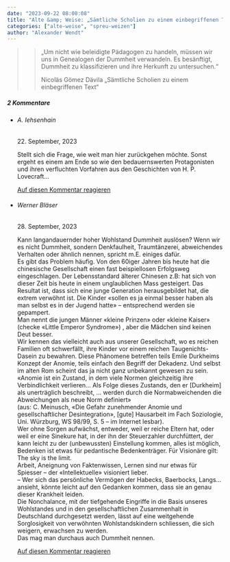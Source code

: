 ```yaml
---
date: "2023-09-22 08:00:08"
title: "Alte &amp; Weise: „Sämtliche Scholien zu einem einbegriffenen Text“"
categories: ["alte-weise", "spreu-weizen"]
author: "Alexander Wendt"
---
```


>> „Um nicht wie beleidigte Pädagogen zu handeln, müssen wir uns in
>> Genealogen der Dummheit verwandeln. Es besänftigt, Dummheit zu
>> klassifizieren und ihre Herkunft zu untersuchen.“
>> 
>> Nicoläs Gömez Dävila
>> „Sämtliche Scholien zu einem einbegriffenen Text“

<!--more-->
<h5 class="comments-h">
2 Kommentare </h5>
<ul class="commentlist">
<li class="comment even thread-even depth-1 clearfix" id="li-comment-120099">
<h6 class="author">A. Iehsenhain</h6> <span class="date">22. September, 2023</span>



Stellt sich die Frage, wie weit man hier zurückgehen möchte. Sonst ergeht es einem am Ende so wie den bedauernswerten Protagonisten und ihren verfluchten Vorfahren aus den Geschichten von H. P. Lovecraft&#8230;

<a rel="nofollow" class="comment-reply-link" href="#comment-120099" data-commentid="120099" data-postid="17793" data-belowelement="comment-120099" data-respondelement="respond" data-replyto="Antworte auf A. Iehsenhain" aria-label="Antworte auf A. Iehsenhain">Auf diesen Kommentar reagieren</a> 


</li>
<li class="comment odd alt thread-odd thread-alt depth-1 clearfix" id="li-comment-120104">
<h6 class="author">Werner Bläser</h6> <span class="date">28. September, 2023</span>



Kann langandauernder hoher Wohlstand Dummheit auslösen? Wenn wir es nicht Dummheit, sondern Denkfaulheit, Traumtänzerei, abweichendes Verhalten oder ähnlich nennen, spricht m.E. einiges dafür.<br>
Es gibt das Problem häufig. Von den 60iger Jahren bis heute hat die chinesische Gesellschaft einen fast beispiellosen Erfolgsweg eingeschlagen. Der Lebensstandard älterer Chinesen z.B: hat sich von dieser Zeit bis heute in einem unglaublichen Mass gesteigert. Das Resultat ist, dass sich eine junge Generation herausgebildet hat, die extrem verwöhnt ist. Die Kinder «sollen es ja einmal besser haben als man selbst es in der Jugend hatte» &#8211; entsprechend werden sie gepampert.<br>
Man nennt die jungen Männer «kleine Prinzen» oder «kleine Kaiser» (checke «Little Emperor Syndrome») , aber die Mädchen sind keinen Deut besser.<br>
Wir kennen das vielleicht auch aus unserer Gesellschaft, wo es reichen Familien oft schwerfällt, ihre Kinder vor einem reichen Taugenichts-Dasein zu bewahren. Diese Phänomene betreffen teils Emile Durkheims Konzept der Anomie, teils einfach den Begriff der Dekadenz. Und selbst im alten Rom scheint das ja nicht ganz unbekannt gewesen zu sein.<br>
«Anomie ist ein Zustand, in dem viele Normen gleichzeitig ihre Verbindlichkeit verlieren&#8230; Als Folge dieses Zustands, den er [Durkheim] als unerträglich beschreibt, &#8230; werden durch die Normabweichenden die Abweichungen als neue Norm definiert»<br>
(aus: C. Meinusch, «Die Gefahr zunehmender Anomie und gesellschaftlicher Desintegration», [gute] Hausarbeit im Fach Soziologie, Uni. Würzburg, WS 98/99, S. 5 &#8211; im Internet lesbar).<br>
Wer ohne Sorgen aufwächst, entweder, weil er reiche Eltern hat, oder weil er eine Sinekure hat, in der ihn der Steuerzahler durchfüttert, der kann leicht zu der (unbewussten) Einstellung kommen, alles ist möglich, Bedenken ist etwas für pedantische Bedenkenträger. Für Visionäre gilt: The sky is the limit.<br>
Arbeit, Aneignung von Faktenwissen, Lernen sind nur etwas für Spiesser &#8211; der «Intellektuelle» visioniert lieber.<br>
&#8211; Wer sich das persönliche Vermögen der Habecks, Baerbocks, Langs&#8230; ansieht, könnte leicht auf den Gedanken kommen, dass sie an genau dieser Krankheit leiden.<br>
Die Nonchalance, mit der tiefgehende Eingriffe in die Basis unseres Wohlstandes und in den gesellschaftlichen Zusammenhalt in Deutschland durchgesetzt werden, lässt auf eine weitgehende Sorglosigkeit von verwöhnten Wohlstandskindern schliessen, die sich weigern, erwachsen zu werden.<br>
Das mag man durchaus auch Dummheit nennen.

<a rel="nofollow" class="comment-reply-link" href="#comment-120104" data-commentid="120104" data-postid="17793" data-belowelement="comment-120104" data-respondelement="respond" data-replyto="Antworte auf Werner Bläser" aria-label="Antworte auf Werner Bläser">Auf diesen Kommentar reagieren</a> 


</li>
</ul>
